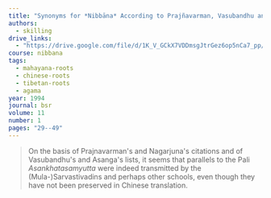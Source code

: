 ```yaml
---
title: "Synonyms for *Nibbāna* According to Prajñavarman, Vasubandhu and Asaṅga"
authors:
  - skilling
drive_links:
  - "https://drive.google.com/file/d/1K_V_GCkX7VDDmsgJtrGez6op5nCa7_pp/view?usp=drivesdk"
course: nibbana
tags:
  - mahayana-roots
  - chinese-roots
  - tibetan-roots
  - agama
year: 1994
journal: bsr
volume: 11
number: 1
pages: "29--49"
---
```


> On the basis of Prajnavarman's and Nagarjuna's citations and of Vasubandhu's and Asanga's lists, it seems that parallels to the Pali *Asankhatasamyutta* were indeed transmitted by the (Mula-)Sarvastivadins and perhaps other schools, even though they have not been preserved in Chinese translation.

